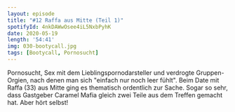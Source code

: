 ```yaml
---
layout: episode
title: "#12 Raffa aus Mitte (Teil 1)"
spotifyId: 4nkDAWwOsee4iL5NxbPyhK
date: 2020-05-19
length: '54:41'
img: 030-bootycall.jpg
tags: [Bootycall, Pornosucht]
---
```

Pornosucht, Sex mit dem Lieblingspornodarsteller und verdrogte Gruppen-Orgien, nach denen man sich "einfach nur noch leer fühlt". Beim Date mit Raffa (33) aus Mitte ging es thematisch ordentlich zur Sache. Sogar so sehr, dass Gastgeber Caramel Mafia gleich zwei Teile aus dem Treffen gemacht hat. Aber hört selbst!